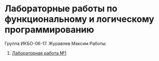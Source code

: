 # Лабораторные работы по функциональному и логическому программированию
Группа ИКБО-06-17. Журавлев Максим
Работы:
1. [Лабораторная работа №1](https://github.com/rtu-mirea/laboratornaya-rabota-1-znakomstvo-s-lisp-Flongy/blob/master/lr1/lr1.ros)
